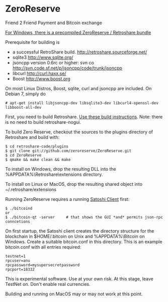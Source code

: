 ZeroReserve
===========

Friend 2 Friend Payment and Bitcoin exchange

[For Windows, there is a precompiled ZeroReserve / Retroshare bundle](https://mega.co.nz/#!MVIykABI!fFkRbtdOQDfrIKc0Kke2yfFpS6T17z7q6YxelQ6BJMc)

Prerequisite for building is
* a successful RetroShare build. http://retroshare.sourceforge.net/
* sqlite3 http://www.sqlite.org/
* jsoncpp version 0.6rc or higher: svn co http://svn.code.sf.net/p/jsoncpp/code/trunk/jsoncpp
* libcurl http://curl.haxx.se/
* Boost http://www.boost.org

On most Linux Distros, Boost, sqlite, curl and jsoncpp are included. On Debian 7, simply do

```
# apt-get install libjsoncpp-dev libsqlite3-dev libcurl4-openssl-dev libboost-all-dev
```

First, you need to build Retroshare. [Use these build instructions](http://retroshare.sourceforge.net/wiki/index.php/UnixCompile). Note: there is no need to build retroshare-nogui.

To build Zero Reserve, checkout the sources to the plugins directory of Retroshare and build with:
```
$ cd retroshare-code/plugins
$ git clone git://github.com/zeroreserve/ZeroReserve.git
$ cd ZeroReserve
$ qmake && make clean && make
```

To install on Windows, drop the resulting DLL into the
%APPDATA%\Retroshare\extensions directory.

To install on Linux or MacOS, drop the resulting shared object into
~/.retroshare/extensions

Running ZeroReserve requires a running [Satoshi Client](https://bitcoin.org/en/download) first:
```
$ ./bitcoind
or
$ ./bitcoin-qt -server     # that shows the GUI *and* permits json-rpc conncetions

```
On first startup, the Satoshi client creates the directory structure for the blockchain in
$HOME/.bitcoin on Unix and %APPDATA%\Bitcoin on Windows. Create a suitable bitcoin.conf in
this directory. This is an example bitcoin.conf with all entries required:
```
testnet=1
rpcuser=anu
rpcpassword=mysupersecretpassword
rpcport=18332
```



This is experimental software. Use at your own risk. At this stage, leave TestNet
on. Don't enable real currencies.

Building and running on MacOS may or may not work at this point. 
